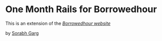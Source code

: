 # One Month Rails for Borrowedhour

This is an extension of the 
[*Borrowedhour website*](http://borrowedhour.com)

by [Sorabh Garg](https://www.linkedin.com/in/sorabhgarg)